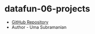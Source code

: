 # datafun-06-projects
- [GitHub Repository](https://github.com/umams2002/datafun-06-projects/)
- Author - Uma Subramanian